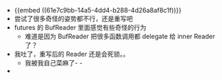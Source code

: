 - {{embed ((61e7c9bb-14a5-4dd4-b288-4d26a8af8c1f))}}
- 尝试了很多奇怪的姿势都不行，还是重写吧
- futures 的 BufReader 里面感觉有些奇怪的行为
	- 难道是因为 BufReader 把很多函数调用都 delegate 给 inner Reader 了？
- 我吐了，重写后的 Reader 还是会死锁。。
	- 我被我自己菜麻了- -
-